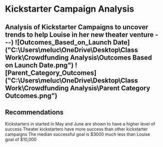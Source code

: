 # Kickstarter Campaign Analysis
Analysis of Kickstarter Campaigns to uncover trends to help Louise in her new theater venture
---)
![Outcomes_Based_on_Launch Date]("C:\Users\meluc\OneDrive\Desktop\Class Work\Crowdfunding Analysis\Outcomes Based on Launch Date.png")
![Parent_Category_Outcomes]("C:\Users\meluc\OneDrive\Desktop\Class Work\Crowdfunding Analysis\Parent Category Outcomes.png")
---
## Recommendations
Kickstarters in started in May and June are shown to have a higher level of success
Theater kickstarters have more success than other kickstarter campaigns
The median successful goal is $3000 much less than Louise goal of $10,000
